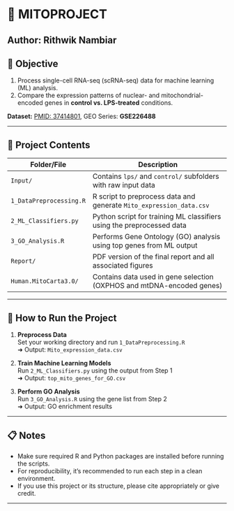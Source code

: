 # 🚀 MITOPROJECT

**Author:** Rithwik Nambiar  
---

## 📌 Objective

1. Process single-cell RNA-seq (scRNA-seq) data for machine learning (ML) analysis.  
2. Compare the expression patterns of nuclear- and mitochondrial-encoded genes in **control vs. LPS-treated** conditions.

**Dataset:** [PMID: 37414801](https://pubmed.ncbi.nlm.nih.gov/37414801), GEO Series: **GSE226488**

---

## 📂 Project Contents

| Folder/File               | Description                                                                 |
|---------------------------|-----------------------------------------------------------------------------|
| `Input/`                  | Contains `lps/` and `control/` subfolders with raw input data              |
| `1_DataPreprocessing.R`   | R script to preprocess data and generate `Mito_expression_data.csv`        |
| `2_ML_Classifiers.py`     | Python script for training ML classifiers using the preprocessed data      |
| `3_GO_Analysis.R`         | Performs Gene Ontology (GO) analysis using top genes from ML output        |
| `Report/`                 | PDF version of the final report and all associated figures                 |
| `Human.MitoCarta3.0/`     | Contains data used in gene selection (OXPHOS and mtDNA-encoded genes)      |

---

## 🧪 How to Run the Project

1. **Preprocess Data**  
   Set your working directory and run `1_DataPreprocessing.R`  
   ➜ Output: `Mito_expression_data.csv`

2. **Train Machine Learning Models**  
   Run `2_ML_Classifiers.py` using the output from Step 1  
   ➜ Output: `top_mito_genes_for_GO.csv`

3. **Perform GO Analysis**  
   Run `3_GO_Analysis.R` using the gene list from Step 2  
   ➜ Output: GO enrichment results

---

## 📋 Notes

- Make sure required R and Python packages are installed before running the scripts.
- For reproducibility, it’s recommended to run each step in a clean environment.
- If you use this project or its structure, please cite appropriately or give credit.

---

